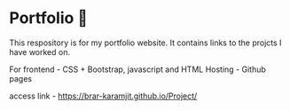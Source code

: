# Portfolio :moyai:
This respository is for my portfolio website.
It contains links to the projcts I have worked on.

For frontend - CSS + Bootstrap, javascript and HTML
Hosting - Github pages

access link - https://brar-karamjit.github.io/Project/

     
